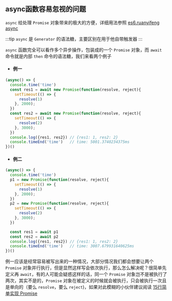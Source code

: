 ## async函数容易忽视的问题


`async` 给处理 `Promise` 对象带来的极大的方便，详细用法参照 [es6.ruanyifeng async](https://es6.ruanyifeng.com/#docs/async)

:::tip
`async` 是 `Generator` 的语法糖，主要区别在用于他自带触发器
:::

`async` 函数完全可以看作多个异步操作，包装成的一个 `Promise` 对象，而 `await` 命令就是内部 `then` 命令的语法糖，我们来看两个例子

- #### 例一

```js
(async() => {
  console.time('time')
  const res1 = await new Promise(function(resolve, reject){
    setTimeout(() => {
      resolve(1)
    }, 2000);
  })
  const res2 = await new Promise(function(resolve, reject){
    setTimeout(() => {
      resolve(2)
    }, 3000);
  })
  console.log({res1, res2}) // {res1: 1, res2: 2}
  console.timeEnd('time')   // time: 5001.3740234375ms
})()
```

- #### 例二

```js
(async() => {
  console.time('time')
  p1 = new Promise(function(resolve, reject){
    setTimeout(() => {
      resolve(1)
    }, 2000);
  })
  p2 = new Promise(function(resolve, reject){
    setTimeout(() => {
      resolve(2)
    }, 3000);
  })

  const res1 = await p1
  const res2 = await p2
  console.log({res1, res2}) // {res1: 1, res2: 2}
  console.timeEnd('time')   // time: 3007.679931640625ms
})()
```

例一应该是经常容易被写出来的一种情况，大部分情况我们都会想要让两个 `Promise` 对象并行执行，但是显然这样写会依次执行，那么怎么解决呢？很简单先定义再 `await`，有的人可能会疑惑这样的话，同一个 `Promise` 对象岂不是被执行了两次，其实不是的，`Promise` 对象在被定义的时候就会被执行，只会被执行一次且是单向的（要么 `resolve`，要么 `reject`)，如果对此模糊的小伙伴建议阅读 [15行简单实现 Promise](/blog/Javascript.html#_15行简单实现-promise)
